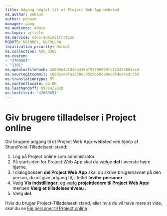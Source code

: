 ```yaml
---
title: Adgang nægtet til et Project Web App-websted
ms.author: pebaum
author: pebaum
manager: pamg
ms.audience: Admin
ms.topic: article
ms.service: o365-administration
ROBOTS: NOINDEX, NOFOLLOW
localization_priority: Normal
ms.collection: Adm_O365
ms.custom:
- "2700001"
- "1381"
ms.openlocfilehash: a5809e4afd3ea316bf97796899fcf2347e804ecd
ms.sourcegitcommit: c6692ce0fa1358ec3529e59ca0ecdfdea4cdc759
ms.translationtype: MT
ms.contentlocale: da-DK
ms.lasthandoff: 09/14/2020
ms.locfileid: "47663651"
---
```

# <a name="give-users-permissions-in-project-online"></a>Giv brugere tilladelser i Project online

Giv brugere adgang til et Project Web App-websted ved hjælp af SharePoint-Tilladelsestilstand:

1. Log på Project online som administrator.
2. På startsiden for Project Web App skal du vælge **del** i øverste højre hjørne.
3. I dialogboksen **del Project Web App** skal du skrive brugernavnet på den person, du vil give adgang til, i feltet **Inviter personer** .
4. Vælg **Vis indstillinger**, og vælg **projektledere til Project Web App**i menuen **Vælg et tilladelsesniveau** .
5. Vælg **del**.

Hvis du bruger Project-Tilladelsestilstand, eller hvis du vil have mere at vide, skal du se [Føj personer til Project online](https://docs.microsoft.com/projectonline/step-2-add-people-to-project-online).
